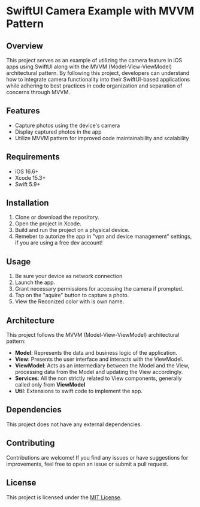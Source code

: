 # SwiftUI Camera Example with MVVM Pattern

## Overview
This project serves as an example of utilizing the camera feature in iOS apps using SwiftUI along with the MVVM (Model-View-ViewModel) architectural pattern. By following this project, developers can understand how to integrate camera functionality into their SwiftUI-based applications while adhering to best practices in code organization and separation of concerns through MVVM.

## Features
- Capture photos using the device's camera
- Display captured photos in the app
- Utilize MVVM pattern for improved code maintainability and scalability

## Requirements
- iOS 16.6+
- Xcode 15.3+
- Swift 5.9+

## Installation
1. Clone or download the repository.
2. Open the project in Xcode.
3. Build and run the project on a physical device.
4. Remeber to autorize the app in "vpn and device management" settings, if you are using a free dev account!

## Usage
1. Be sure your device as network connection
2. Launch the app.
3. Grant necessary permissions for accessing the camera if prompted.
4. Tap on the "aquire" button to capture a photo.
5. View the Reconized color with is own name.

## Architecture
This project follows the MVVM (Model-View-ViewModel) architectural pattern:
- **Model**: Represents the data and business logic of the application.
- **View**: Presents the user interface and interacts with the ViewModel.
- **ViewModel**: Acts as an intermediary between the Model and the View, processing data from the Model and updating the View accordingly.
- **Services**: All the non strictly related to View components, generally called only from **ViewModel**
- **Util**: Extensions to swift code to implement the app.

## Dependencies
This project does not have any external dependencies.

## Contributing
Contributions are welcome! If you find any issues or have suggestions for improvements, feel free to open an issue or submit a pull request.

## License
This project is licensed under the [MIT License](LICENSE).
